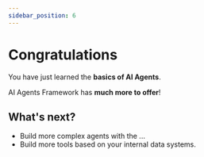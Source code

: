 ```yaml
---
sidebar_position: 6
---
```


# Congratulations

You have just learned the **basics of AI Agents**.

AI Agents Framework has **much more to offer**!

## What's next?

- Build more complex agents with the ...
- Build more tools based on your internal data systems.
